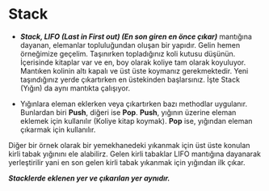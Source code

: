 # Stack

- ***Stack, LIFO (Last in First out) (En son giren en önce çıkar)*** mantığına dayanan, elemanlar topluluğundan oluşan bir yapıdır. Gelin hemen örneğimize geçelim. Taşınırken topladığınız koli kutusu düşünün. İçerisinde kitaplar var ve en, boy olarak koliye tam olarak koyuluyor. Mantıken kolinin altı kapalı ve üst üste koymanız gerekmektedir. Yeni taşındığınız yerde çıkartırken en üstekinden başlarsınız. İşte Stack (Yığın) da aynı mantıkta çalışıyor.

- Yığınlara eleman eklerken veya çıkartırken bazı methodlar uygulanır. Bunlardan biri **Push**, diğeri ise **Pop**. **Push**, yığının üzerine eleman eklemek için kullanılır (Koliye kitap koymak). **Pop** ise, yığından eleman çıkarmak için kullanılır.

Diğer bir örnek olarak bir yemekhanedeki yıkanmak için üst üste konulan kirli tabak yığınını ele alabilirz. Gelen kirli tabaklar LIFO mantığına dayanarak yerleştirilir yani en son gelen kirli tabak yıkanmak için yığından ilk çıkar. <br>

 ***Stacklerde eklenen yer ve çıkarılan yer aynıdır.***